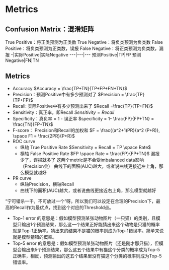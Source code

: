 # Metrics
## Confusion Matrix：混淆矩阵
True Positive：将正类预测为正类数
True Negative：将负类预测为负类数
False Positive：将负类预测为正类数，误报
False Negative：将正类预测为负类数，漏报
-|实际Positive|实际Negative
---|---|---
预测Positive|TP|FP
预测Negative|FN|TN

## Metrics
* Accuracy
$Accuracy = \frac{TP+TN}{TP+FP+FN+TN}$
* Precision：预测Positive中有多少预测对了
$Precision = \frac{TP}{TP+FP}$
* Recall: 实际Positive中有多少预测出来了
$Recall =\frac{TP}{TP+FN}$
* Sensitivity：真正率，即Recall
$Sensitivity = Recall$
* Specificity：真负率 = 1 - 误正率 
$specificity = 1- \frac{FP}{FP+TN} = \frac{TN}{FP+TN}$
* F-score： Precision和Recall的加权和
$F = \frac{(a^2+1)PR}{a^2 (P+R)}, \space F1 = \frac{2PR}{P+R}$
* ROC curve
    * 纵轴 True Positive Rate 
        $Sensitivity = Recall = TP \space Rate$
    * 横轴 False Positive Rate
        $FP \space Rate = \frac{FP}{FP+TN}$
    漏报少了，误报就多了
    这两个metric是不会受imbalanced data影响（Precision会）
    曲线下的面积(AUC)越大，或者说曲线更接近左上角，那么模型就越好
* PR curve
    * 纵轴Precision，横轴Recall
    * 曲线下的面积(AUC)越大，或者说曲线更接近右上角，那么模型就越好

“宁可错杀一千，不可放过一个”呀。所以我们可以设定在合理的Precision下，最高的Recall作为最优点，找到这个对应的Threshold点。

* Top-1 error 的意思是：假如模型预测某张动物图片（一只猫）的类别，且模型只输出1个预测结果，那么这一个结果正好能猜出来这个动物是只猫的概率就是Top-1正确率。猜出来的结果不是猫的概率则成为Top-1错误率。简单来说就是模型猜错的概率。
* Top-5 error 的意思是：假如模型预测某张动物图片（还是刚才那只猫），但模型会输出来5个预测结果，那么这五个结果中有猫这个分类的概率成为Top-5正确率，相反，预测输出的这五个结果里没有猫这个分类的概率则成为Top-5错误率。
